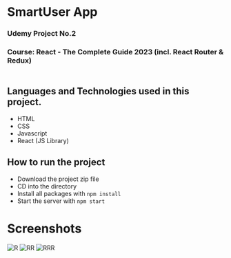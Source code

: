 # SmartUser App
### Udemy Project No.2
### Course: React - The Complete Guide 2023 (incl. React Router & Redux) <br> <br>

## Languages and Technologies used in this project.
- HTML
- CSS 
- Javascript
- React (JS Library)

## How to run the project
- Download the project zip file
- CD into the directory
- Install all packages with `npm install`
- Start the server with `npm start`

# Screenshots
![R](https://user-images.githubusercontent.com/105864157/184517177-a64b6b8a-f1d5-42aa-acfe-7536d3c92b9b.JPG)
![RR](https://user-images.githubusercontent.com/105864157/184517180-35fac067-8d2f-448a-a352-2e694363faa1.JPG)
![RRR](https://user-images.githubusercontent.com/105864157/184517184-13abe4bc-3665-4252-a61f-0c858738c697.JPG)

